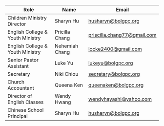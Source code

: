 

<div class="overflow-x-auto">
  <table class="min-w-full bg-white rounded-lg overflow-hidden">
    <thead class="bg-blue-50">
      <tr>
        <th class="px-6 py-3 text-left text-sm font-semibold text-blue-700">Role</th>
        <th class="px-6 py-3 text-left text-sm font-semibold text-blue-700">Name</th>
        <th class="px-6 py-3 text-left text-sm font-semibold text-blue-700">Email</th>
      </tr>
    </thead>
    <tbody class="divide-y divide-gray-200">
      <tr class="hover:bg-blue-50">
        <td class="px-6 py-4 text-sm text-gray-800">Children Ministry Director</td>
        <td class="px-6 py-4 text-sm text-gray-800">Sharyn Hu</td>
        <td class="px-6 py-4 text-sm text-blue-600 hover:underline"><a href="mailto:husharyn@bolgpc.org">husharyn@bolgpc.org</a></td>
      </tr>
      <tr class="hover:bg-blue-50">
        <td class="px-6 py-4 text-sm text-gray-800">English College & Youth Ministry</td>
        <td class="px-6 py-4 text-sm text-gray-800">Pricilla Chang</td>
        <td class="px-6 py-4 text-sm text-blue-600 hover:underline"><a href="mailto:priscilla.chang77@gmail.com">priscilla.chang77@gmail.com</a></td>
      </tr>
      <tr class="hover:bg-blue-50">
        <td class="px-6 py-4 text-sm text-gray-800">English College & Youth Ministry</td>
        <td class="px-6 py-4 text-sm text-gray-800">Nehemiah Chang</td>
        <td class="px-6 py-4 text-sm text-blue-600 hover:underline"><a href="mailto:locke2400@gmail.com">locke2400@gmail.com</a></td>
      </tr>
      <tr class="hover:bg-blue-50">
        <td class="px-6 py-4 text-sm text-gray-800">Senior Pastor Assistant</td>
        <td class="px-6 py-4 text-sm text-gray-800">Luke Yu</td>
        <td class="px-6 py-4 text-sm text-blue-600 hover:underline"><a href="mailto:lukeyu@bolgpc.org">lukeyu@bolgpc.org</a></td>
      </tr>
      <tr class="hover:bg-blue-50">
        <td class="px-6 py-4 text-sm text-gray-800">Secretary</td>
        <td class="px-6 py-4 text-sm text-gray-800">Niki Chiou</td>
        <td class="px-6 py-4 text-sm text-blue-600 hover:underline"><a href="mailto:secretary@bolgpc.org">secretary@bolgpc.org</a></td>
      </tr>
      <tr class="hover:bg-blue-50">
        <td class="px-6 py-4 text-sm text-gray-800">Church Accountant</td>
        <td class="px-6 py-4 text-sm text-gray-800">Queena Ken</td>
        <td class="px-6 py-4 text-sm text-blue-600 hover:underline"><a href="mailto:queenaken@bolgpc.org">queenaken@bolgpc.org</a></td>
      </tr>
      <tr class="hover:bg-blue-50">
        <td class="px-6 py-4 text-sm text-gray-800">Director of English Classes</td>
        <td class="px-6 py-4 text-sm text-gray-800">Wendy Hwang</td>
        <td class="px-6 py-4 text-sm text-blue-600 hover:underline"><a href="mailto:wendyhayashi@yahoo.com">wendyhayashi@yahoo.com</a></td>
      </tr>
      <tr class="hover:bg-blue-50">
        <td class="px-6 py-4 text-sm text-gray-800">Chinese School Principal</td>
        <td class="px-6 py-4 text-sm text-gray-800">Sharyn Hu</td>
        <td class="px-6 py-4 text-sm text-blue-600 hover:underline"><a href="mailto:husharyn@bolgpc.org">husharyn@bolgpc.org</a></td>
      </tr>
    </tbody>
  </table>
</div>
